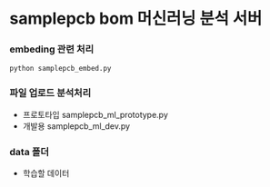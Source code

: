 # samplepcb bom 머신러닝 분석 서버


### embeding 관련 처리
```shell
python samplepcb_embed.py
```

### 파일 업로드 분석처리
- 프로토타입 samplepcb_ml_prototype.py
- 개발용 samplepcb_ml_dev.py

### data 폴더
- 학습할 데이터
